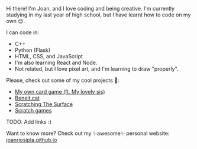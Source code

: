 Hi there! I'm Joan, and I love coding and being creative. I'm currently studying in my last year of high school, but I have learnt how to code on my own 😌.

I can code in:
- C++
- Python (Flask)
- HTML, CSS, and JavaScript
- I'm also learning React and Node.
- Not related, but I love pixel art, and I'm learning to draw "properly".

Please, check out some of my cool projects 🥺:
- [My own card game (ft. My lovely sis)](https://joanriosipla.github.io/AgentTruk/)
- [Beneit.cat](https://beneit.cat/)
- [Scratching The Surface](https://www.youtube.com/@ScratchingTheSurfaceYT)
- [Scratch games](https://scratch.mit.edu/users/coyote_coyota/)

TODO: Add links :)

Want to know more? Check out my ✨awesome✨ personal website: [joanriosipla.github.io](https://joanriosipla.github.io)

<!--
**JoanRiosiPla/JoanRiosiPla** is a ✨ _special_ ✨ repository because its `README.md` (this file) appears on your GitHub profile.

Here are some ideas to get you started:

- 🔭 I’m currently working on ...
- 🌱 I’m currently learning ...
- 👯 I’m looking to collaborate on ...
- 🤔 I’m looking for help with ...
- 💬 Ask me about ...
- 📫 How to reach me: ...
- 😄 Pronouns: ...
- ⚡ Fun fact: ...
-->
